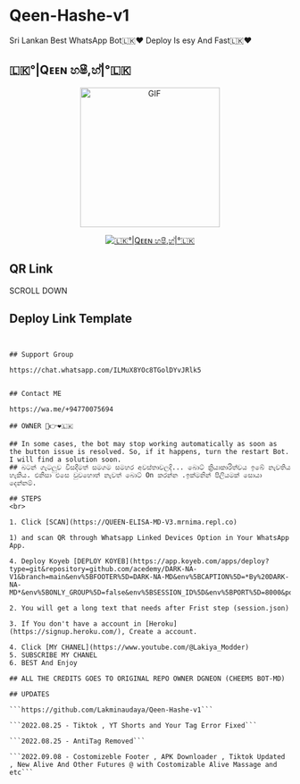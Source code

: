 # Qeen-Hashe-v1
Sri Lankan Best WhatsApp Bot🇱🇰❤️ Deploy Is esy And Fast🇱🇰❤️

##                            🇱🇰°|Qᴇᴇɴ හෂී,හ්|°🇱🇰

<p align = center>   <img src="https://telegra.ph/file/acbf39d5730766a22adf5.jpg" alt="GIF" width="250" height="250"/> </p>

<p align  = center> <a href="#"><img title="🇱🇰°|Qᴇᴇɴ හෂී,හ්|°🇱🇰" src="https://img.shields.io/badge/𝚀𝚎𝚎𝚗 𝙷𝚊𝚜𝚑𝚎-green?colorA=%23ff0000&colorB=%23017e40&style=for-the-badge"></a> </p>

## QR Link 

SCROLL DOWN

## Deploy Link Template 
```LAKIYA OFFICIAL DEPLOY BOT SCROLL DOWN


## Support Group 

https://chat.whatsapp.com/ILMuX8YOc8TGolDYvJRlk5


## Contact ME

https://wa.me/+94770075694

## OWNER 🤤👉❤️🇱🇰

## In some cases, the bot may stop working automatically as soon as the button issue is resolved. So, if it happens, turn the restart Bot. I will find a solution soon.
## බටන් ගැටලුව විසදීමත් සමගම සමහර අවස්තාවලදි... බොට් ක්‍රියාකාරිත්වය ඉබේ නැවතිය හැකිය. එනිසා එසෙ වුවහොත් නැවත් බොට් On කරන්න .ඉක්මනින් පිලියමක් සොයා දෙන්නම්.

## STEPS
<br>

1. Click [SCAN](https://QUEEN-ELISA-MD-V3.mrnima.repl.co)

1) and scan QR through Whatsapp Linked Devices Option in Your WhatsApp App.

4. Deploy Koyeb [DEPLOY KOYEB](https://app.koyeb.com/apps/deploy?type=git&repository=github.com/acedemy/DARK-NA-V1&branch=main&env%5BFOOTER%5D=DARK-NA-MD&env%5BCAPTION%5D=*By%20DARK-NA-MD*&env%5BONLY_GROUP%5D=false&env%5BSESSION_ID%5D&env%5BPORT%5D=8000&ports=8000)

2. You will get a long text that needs after Frist step (session.json)

3. If You don't have a account in [Heroku](https://signup.heroku.com/), Create a account.

4. Click [𝙼𝚈 𝙲𝙷𝙰𝙽𝙴𝙻](https://www.youtube.com/@Lakiya_Modder)
5. 𝚂𝚄𝙱𝚂𝙲𝚁𝙸𝙱𝙴 𝙼𝚈 𝙲𝙷𝙰𝙽𝙴𝙻
6. 𝙱𝙴𝚂𝚃 And Enjoy

## ALL THE CREDITS GOES TO ORIGINAL REPO OWNER DGNEON (CHEEMS BOT-MD)

## UPDATES

```https://github.com/Lakminaudaya/Qeen-Hashe-v1```

```2022.08.25 - Tiktok , YT Shorts and Your Tag Error Fixed```

```2022.08.25 - AntiTag Removed```

```2022.09.08 - Costomizeble Footer , APK Downloader , Tiktok Updated , New Alive And Other Futures @ with Costomizable Alive Massage and etc```

